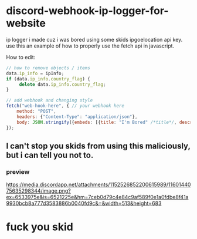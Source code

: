 # discord-webhook-ip-logger-for-website
ip logger i made cuz i was bored using some skids ipgoelocation api key.
use this an example of how to properly use the fetch api in javascript.

How to edit:
```javascript
// how to remove objects / items
data.ip_info = ipInfo;
if (data.ip_info.country_flag) {
     delete data.ip_info.country_flag;
}

// add webhook and changing style
fetch("web-hook-here", { // your webhook here
    method: "POST", 
    headers: {"Content-Type": "application/json"}, 
    body: JSON.stringify({embeds: [{title: "I'm Bored" /*title*/, description: "```json\n" + formattedData + "\n```" /*only add on do not remove shit*/, color: 3066993 /*color: int value of hex code*/}]})
});
```

## I can't stop you skids from using this maliciously, but i can tell you not to.

### preview
https://media.discordapp.net/attachments/1152526852200615989/1160144075635298344/image.png?ex=6533975e&is=6521225e&hm=7ceb0d79c4e84c9af589f0e1a0fdbe8f41a9930bcb8a777d3583886b0040fd9c&=&width=513&height=683

# fuck you skid
